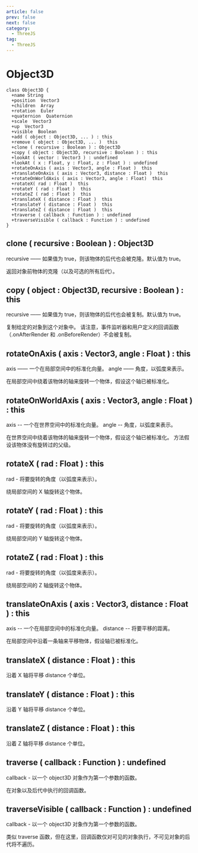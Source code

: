 ```yaml
---
article: false
prev: false
next: false
category:
  - ThreeJS
tag:
  - ThreeJS
---
```


# Object3D

```class
class Object3D {
  +name String
  +position  Vector3
  +children  Array
  +rotation  Euler
  +quaternion  Quaternion
  +scale  Vector3
  +up  Vector3
  +visible  Boolean
  +add ( object : Object3D, ... ) : this
  +remove ( object : Object3D, ... )  this
  +clone ( recursive : Boolean ) : Object3D
  +copy ( object : Object3D, recursive : Boolean ) : this
  +lookAt ( vector : Vector3 ) : undefined
  +lookAt ( x : Float, y : Float, z : Float ) : undefined
  +rotateOnAxis ( axis : Vector3, angle : Float )  this
  +translateOnAxis ( axis : Vector3, distance : Float )  this
  +rotateOnWorldAxis ( axis : Vector3, angle : Float)  this
  +rotateX( rad : Float )  this
  +rotateY ( rad : Float )  this
  +rotateZ ( rad : Float )  this
  +translateX ( distance : Float )  this
  +translateY ( distance : Float )  this
  +translateZ ( distance : Float )  this
  +traverse ( callback : Function ) : undefined
  +traverseVisible ( callback : Function ) : undefined
}

```

## clone ( recursive : Boolean ) : Object3D

recursive —— 如果值为 true，则该物体的后代也会被克隆。默认值为 true。

返回对象前物体的克隆（以及可选的所有后代）。

## copy ( object : Object3D, recursive : Boolean ) : this

recursive —— 如果值为 true，则该物体的后代也会被复制。默认值为 true。

复制给定的对象到这个对象中。 请注意，事件监听器和用户定义的回调函数（.onAfterRender 和 .onBeforeRender）不会被复制。

## rotateOnAxis ( axis : Vector3, angle : Float ) : this

axis —— 一个在局部空间中的标准化向量。
angle —— 角度，以弧度来表示。

在局部空间中绕着该物体的轴来旋转一个物体，假设这个轴已被标准化。

## rotateOnWorldAxis ( axis : Vector3, angle : Float ) : this

axis -- 一个在世界空间中的标准化向量。
angle -- 角度，以弧度来表示。

在世界空间中绕着该物体的轴来旋转一个物体，假设这个轴已被标准化。 方法假设该物体没有旋转过的父级。

## rotateX ( rad : Float ) : this

rad - 将要旋转的角度（以弧度来表示）。

绕局部空间的 X 轴旋转这个物体。

## rotateY ( rad : Float ) : this

rad - 将要旋转的角度（以弧度来表示）。

绕局部空间的 Y 轴旋转这个物体。

## rotateZ ( rad : Float ) : this

rad - 将要旋转的角度（以弧度来表示）。

绕局部空间的 Z 轴旋转这个物体。

## translateOnAxis ( axis : Vector3, distance : Float ) : this

axis -- 一个在局部空间中的标准化向量。
distance -- 将要平移的距离。

在局部空间中沿着一条轴来平移物体，假设轴已被标准化。

## translateX ( distance : Float ) : this

沿着 X 轴将平移 distance 个单位。

## translateY ( distance : Float ) : this

沿着 Y 轴将平移 distance 个单位。

## translateZ ( distance : Float ) : this

沿着 Z 轴将平移 distance 个单位。

## traverse ( callback : Function ) : undefined

callback - 以一个 object3D 对象作为第一个参数的函数。

在对象以及后代中执行的回调函数。

## traverseVisible ( callback : Function ) : undefined

callback - 以一个 object3D 对象作为第一个参数的函数。

类似 traverse 函数，但在这里，回调函数仅对可见的对象执行，不可见对象的后代将不遍历。
